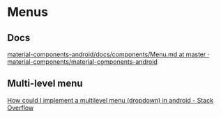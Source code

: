 # Menus
## Docs
[material-components-android/docs/components/Menu.md at master · material-components/material-components-android](https://github.com/material-components/material-components-android/blob/master/docs/components/Menu.md)
## Multi-level menu
[How could I implement a multilevel menu (dropdown) in android - Stack Overflow](https://stackoverflow.com/questions/44400377/how-could-i-implement-a-multilevel-menu-dropdown-in-android)